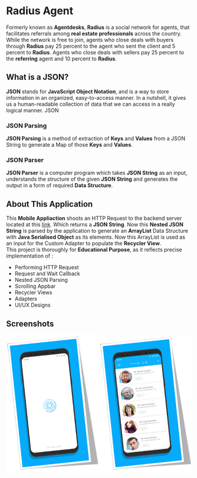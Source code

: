 # Radius Agent

Formerly known as **Agentdesks**, **Radius** is a social network for agents, that facilitates referrals among **real estate professionals** across the country. While the network is free to join, agents who close deals with buyers through **Radius** pay 25 percent to the agent who sent the client and 5 percent to **Radius**. Agents who close deals with sellers pay 25 percent to the **referring** agent and 10 percent to **Radius**.

## What is a JSON? 

**JSON** stands for **JavaScript Object Notation**, and is a way to store information in an organized, easy-to-access manner. In a nutshell, it gives us a human-readable collection of data that we can access in a really logical manner. JSON

### JSON Parsing

**JSON Parsing** is a method of extraction of **Keys** and **Values** from a JSON String to generate a Map of those **Keys** and **Values**.

### JSON Parser

**JSON Parser** is a computer program which takes **JSON String** as an input, understands the structure of the given **JSON String** and generates the output in a form of required **Data Structure**.

## About This Application

This **Mobile Appliaction** shoots an HTTP Request to the backend server located at this [link](https://raw.githubusercontent.com/iranjith4/radius-intern-mobile/master/users.json). Which returns a **JSON String**. Now this **Nested JSON String** is parsed by the application to generate an **ArrayList** Data Structure with **Java Serialised Object** as its elements. Now this ArrayList is used as an input for the Custom Adapter to populate the **Recycler View**.    
This project is thoroughly for **Educational Purpose**, as it reflects precise implementation of :

- Performing HTTP Request
- Request and Wait Callback
- Nested JSON Parsing
- Scrolling Appbar
- Recycler Views
- Adapters
- UI/UX Designs

## Screenshots
<img src="Screenshots/s1.png" width="50%"><img src="Screenshots/s2.png" width="50%">

